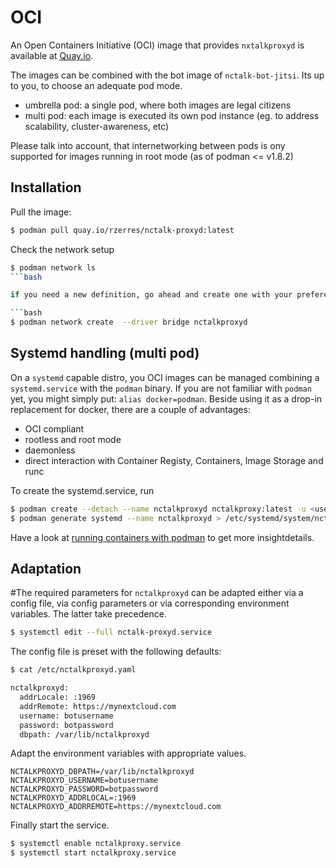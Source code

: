 # OCI

An Open Containers Initiative (OCI) image that provides `nxtalkproxyd` is available at
[Quay.io](https://quay.io/rzerres/nctalkproxyd).

The images can be combined with the bot image of `nctalk-bot-jitsi`. Its up to you, to
choose an adequate pod mode.

* umbrella pod: a single pod, where both images are legal citizens
* multi pod:  each image is executed its own pod instance (eg. to address scalability, cluster-awareness, etc)

Please talk into account, that internetworking between pods is ony supported for images running in root mode
(as of podman <= v1.8.2)

## Installation

Pull the image:

```bash
$ podman pull quay.io/rzerres/nctalk-proxyd:latest
```

Check the network setup

```bash
$ podman network ls
```bash

if you need a new definition, go ahead and create one with your prefered driver (default: "bridge")

```bash
$ podman network create  --driver bridge nctalkproxyd
```

## Systemd handling (multi pod)

On a `systemd` capable distro, you OCI images can be managed combining a `systemd.service` with the `podman`
binary. If you are not familiar with `podman` yet, you might simply put: `alias docker=podman`. Beside using
it as a drop-in replacement for docker, there are a couple of advantages:

- OCI compliant
- rootless and root mode
- daemonless
- direct interaction with Container Registy, Containers, Image Storage and runc

To create the systemd.service, run

```bash
$ podman create --detach --name nctalkproxyd nctalkproxy:latest -u <username> -p <password> -r "https://your.nextcloud.url"
$ podman generate systemd --name nctalkproxyd > /etc/systemd/system/nctalkproxyd.service
```

Have a look at [running containers with podman](https://www.redhat.com/sysadmin/podman-shareable-systemd-services)
to get more insightdetails.

## Adaptation

#The required parameters for `nctalkproxyd` can be adapted either via a config file, via config
parameters or via corresponding environment variables. The latter take precedence.

```bash
$ systemctl edit --full nctalk-proxyd.service
```

The config file is preset with the following defaults:

```bash
$ cat /etc/nctalkproxyd.yaml

nctalkproxyd:
  addrLocale: :1969
  addrRemote: https://mynextcloud.com
  username: botusername
  password: botpassword
  dbpath: /var/lib/nctalkproxyd
```

Adapt the environment variables with appropriate values.

```env
NCTALKPROXYD_DBPATH=/var/lib/nctalkproxyd
NCTALKPROXYD_USERNAME=botusername
NCTALKPROXYD_PASSWORD=botpassword
NCTALKPROXYD_ADDRLOCAL=:1969
NCTALKPROXYD_ADDRREMOTE=https://mynextcloud.com
```

Finally start the service.

```bash
$ systemctl enable nctalkproxy.service
$ systemctl start nctalkproxy.service
```
